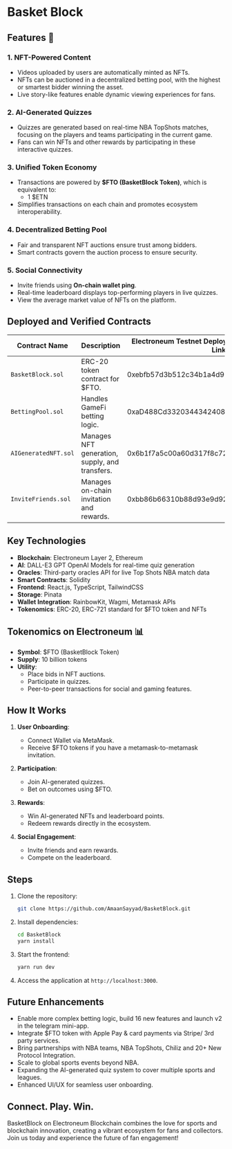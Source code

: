 # Basket Block

## Features 🚀

### 1. **NFT-Powered Content**

- Videos uploaded by users are automatically minted as NFTs.
- NFTs can be auctioned in a decentralized betting pool, with the highest or smartest bidder winning the asset.
- Live story-like features enable dynamic viewing experiences for fans.

### 2. **AI-Generated Quizzes**

- Quizzes are generated based on real-time NBA TopShots matches, focusing on the players and teams participating in the current game.
- Fans can win NFTs and other rewards by participating in these interactive quizzes.

### 3. **Unified Token Economy**

- Transactions are powered by **$FTO (BasketBlock Token)**, which is equivalent to:
  - 1 $ETN
- Simplifies transactions on each chain and promotes ecosystem interoperability.

### 4. **Decentralized Betting Pool**

- Fair and transparent NFT auctions ensure trust among bidders.
- Smart contracts govern the auction process to ensure security.

### 5. **Social Connectivity**

- Invite friends using **On-chain wallet ping**.
- Real-time leaderboard displays top-performing players in live quizzes.
- View the average market value of NFTs on the platform.

## Deployed and Verified Contracts

| Contract Name        | Description                                    | Electroneum Testnet Deployed and Verified Contract Links |
| -------------------- | ---------------------------------------------- | -------------------------------------------------------- |
| `BasketBlock.sol`    | ERC-20 token contract for $FTO.                | 0xebfb57d3b512c34b1a4d96737e20b32b70749b65               |
| `BettingPool.sol`    | Handles GameFi betting logic.                  | 0xaD488Cd332034434240828F987d6E6B991D48125               |
| `AIGeneratedNFT.sol` | Manages NFT generation, supply, and transfers. | 0x6b1f7a5c00a60d317f8c7231faac0bedd8c838e5               |
| `InviteFriends.sol`  | Manages on-chain invitation and rewards.       | 0xbb86b66310b88d93e9d92e61de09d2144d974f05               |

## Key Technologies

- **Blockchain**: Electroneum Layer 2, Ethereum
- **AI**: DALL-E3 GPT OpenAI Models for real-time quiz generation
- **Oracles**: Third-party oracles API for live Top Shots NBA match data
- **Smart Contracts**: Solidity
- **Frontend**: React.js, TypeScript, TailwindCSS
- **Storage**: Pinata
- **Wallet Integration**: RainbowKit, Wagmi, Metamask APIs
- **Tokenomics**: ERC-20, ERC-721 standard for $FTO token and NFTs

## Tokenomics on Electroneum 📊

- **Symbol**: $FTO (BasketBlock Token)
- **Supply**: 10 billion tokens
- **Utility**:
  - Place bids in NFT auctions.
  - Participate in quizzes.
  - Peer-to-peer transactions for social and gaming features.

## How It Works

1. **User Onboarding**:

   - Connect Wallet via MetaMask.
   - Receive $FTO tokens if you have a metamask-to-metamask invitation.

2. **Participation**:

   - Join AI-generated quizzes.
   - Bet on outcomes using $FTO.

3. **Rewards**:

   - Win AI-generated NFTs and leaderboard points.
   - Redeem rewards directly in the ecosystem.

4. **Social Engagement**:
   - Invite friends and earn rewards.
   - Compete on the leaderboard.

## Steps

1. Clone the repository:
   ```bash
   git clone https://github.com/AmaanSayyad/BasketBlock.git
   ```
2. Install dependencies:
   ```bash
   cd BasketBlock
   yarn install
   ```
3. Start the frontend:
   ```bash
   yarn run dev
   ```
4. Access the application at `http://localhost:3000`.

## **Future Enhancements**

- Enable more complex betting logic, build 16 new features and launch v2 in the telegram mini-app.
- Integrate $FTO token with Apple Pay & card payments via Stripe/ 3rd party services.
- Bring partnerships with NBA teams, NBA TopShots, Chiliz and 20+ New Protocol Integration.
- Scale to global sports events beyond NBA.
- Expanding the AI-generated quiz system to cover multiple sports and leagues.
- Enhanced UI/UX for seamless user onboarding.

## Connect. Play. Win.

BasketBlock on Electroneum Blockchain combines the love for sports and blockchain innovation, creating a vibrant ecosystem for fans and collectors. Join us today and experience the future of fan engagement!
